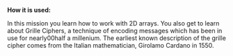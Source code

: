 **How it is used:**

In this mission you learn how to work with 2D arrays.
You also get to learn about Grille Ciphers,
a technique of encoding messages which has been in use for nearly00half a millenium.
The earliest known description of the grille cipher comes from the Italian mathematician, Girolamo Cardano in 1550.
